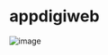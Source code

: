 # appdigiweb

![image](https://github.com/Yodhagk/appdigiweb/assets/83080994/067eb64d-726c-4036-8289-c407f8a247ff)

